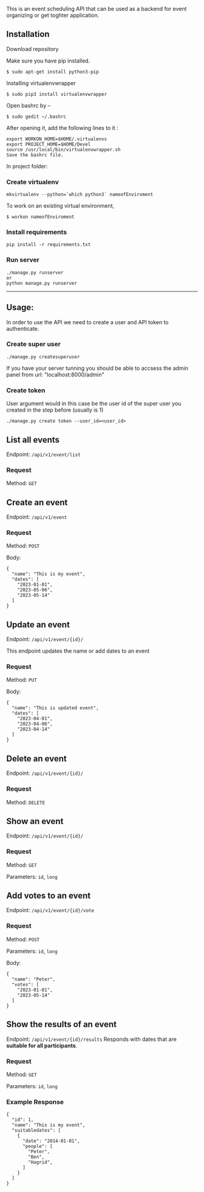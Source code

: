 This is an event scheduling API that can be used as a backend for event organizing or get toghter application.


## Installation

Download repository


Make sure you have pip installed.
```
$ sudo apt-get install python3-pip
```
Installing virtualenvwrapper 
```
$ sudo pip3 install virtualenvwrapper
```
Open bashrc by –
```
$ sudo gedit ~/.bashrc
```
After opening it, add the following  lines to it :
```
export WORKON_HOME=$HOME/.virtualenvs
export PROJECT_HOME=$HOME/Devel
source /usr/local/bin/virtualenvwrapper.sh
Save the bashrc file.
```

In project folder:

### Create virtualenv

```
mkvirtualenv --python=`which python3` nameofEnviroment
```

To work on an existing virtual environment,
```
$ workon nameofEnviroment
```
### Install requirements

```
pip install -r requirements.txt
```

### Run server

```
./manage.py runserver
or
python manage.py runserver
```

***

## Usage:
In order to use the API we need to create a user and API token to authenticate.


### Create super user

```
./manage.py createsuperuser

```
If you have your server tunning you should be able to accsess the admin panel from  url: "localhost:8000/admin"

### Create token

User argument would in this case be the user id of the super user you created in the step before (usually is 1)

```
./manage.py create token --user_id=<user_id>

```

## List all events
Endpoint: `/api/v1/event/list`

### Request
Method: `GET`



## Create an event
Endpoint: `/api/v1/event`

### Request
Method: `POST`

Body:

```
{
  "name": "This is my event",
  "dates": [
    "2023-01-01",
    "2023-05-06",
    "2023-05-14"
  ]
}
```
## Update an event
Endpoint: `/api/v1/event/{id}/`

This endpoint updates the name or add dates to an event

### Request
Method: `PUT`

Body:

```
{
  "name": "This is updated event",
  "dates": [
    "2023-04-01",
    "2023-04-06",
    "2023-04-14"
  ]
}
```

## Delete an event
Endpoint: `/api/v1/event/{id}/`

### Request
Method: `DELETE`


## Show an event
Endpoint: `/api/v1/event/{id}/`

### Request
Method: `GET`

Parameters: `id`, `long`



## Add votes to an event
Endpoint: `/api/v1/event/{id}/vote`

### Request
Method: `POST`

Parameters: `id`, `long`

Body:

```
{
  "name": "Peter",
  "votes": [
    "2023-01-01",
    "2023-05-14"
  ]
}
```


## Show the results of an event
Endpoint: `/api/v1/event/{id}/results`
Responds with dates that are **suitable for all participants**.

### Request
Method: `GET`

Parameters: `id`, `long`

### Example Response

```
{
  "id": 1,
  "name": "This is my event",
  "suitabledates": [
    {
      "date": "2014-01-01",
      "people": [
        "Peter",
        "Ben",
        "Hagrid",
      ]
    }
  ]
}
```
